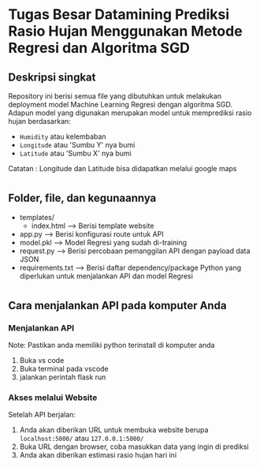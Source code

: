 # Tugas Besar Datamining Prediksi Rasio Hujan Menggunakan Metode Regresi dan Algoritma SGD

## Deskripsi singkat

Repository ini berisi semua file yang dibutuhkan untuk melakukan deployment model Machine Learning Regresi dengan algoritma SGD. Adapun model yang digunakan merupakan model untuk memprediksi rasio hujan berdasarkan:

-   `Humidity` atau kelembaban 
-   `Longitude` atau 'Sumbu Y' nya bumi
-   `Latitude` atau 'Sumbu X' nya bumi

Catatan : Longitude dan Latitude bisa didapatkan melalui google maps

#


## Folder, file, dan kegunaannya

-   templates/
    -   index.html --> Berisi template website
-   app.py --> Berisi konfigurasi route untuk API
-   model.pkl --> Model Regresi yang sudah di-training
-   request.py --> Berisi percobaan pemanggilan API dengan payload data JSON
-   requirements.txt --> Berisi daftar dependency/package Python yang diperlukan untuk menjalankan API dan model Regresi

#

## Cara menjalankan API pada komputer Anda

### Menjalankan API
Note: Pastikan anda memiliki python terinstall di komputer anda

1. Buka vs code
2. Buka terminal pada vscode
3. jalankan perintah flask run

### Akses melalui Website

Setelah API berjalan:

1. Anda akan diberikan URL untuk membuka website berupa `localhost:5000/` atau `127.0.0.1:5000/`
2. Buka URL dengan browser, coba masukkan data yang ingin di prediksi
3. Anda akan diberikan estimasi rasio hujan hari ini
